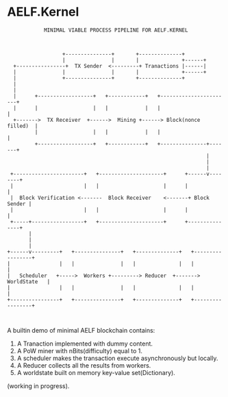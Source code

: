 # AELF.Kernel

```
            MINIMAL VIABLE PROCESS PIPELINE FOR AELF.KERNEL



                  +---------------+       +--------------+
                  |               |       |              +------+
  +----------------+  TX Sender  <---------+ Tranactions |------|
  |               |               |       |              +------+
  |               +---------------+       +--------------+
  |
  |
  |      +------------------+   +------------+   +-----------------------+
  |      |                  |   |            |   |                       |
  +------->  TX Receiver  +------>  Mining +------> Block(nonce filled)  |
         |                  |   |            |   |                       |
         +------------------+   +------------+   +---------------+-------+
                                                                 |
                                                                 |
                                                                 |
 +-----------------------+   +---------------------+      +------v--------+
 |                       |   |                     |      |               |
 |  Block Verification <-------  Block Receiver    <-------+ Block Sender |
 |                       |   |                     |      |               |
 +-----+-----------------+   +---------------------+      +---------------+
       |
       |
       |
+------v---------+   +---------------+   +--------------+   +-----------------+
|                |   |               |   |              |   |                 |
|   Scheduler   +----->  Workers +---------> Reducer  +------->  WorldState   |
|                |   |               |   |              |   |                 |
+----------------+   +---------------+   +--------------+   +-----------------+



```

A builtin demo of minimal AELF blockchain contains:

1. A Tranaction implemented with dummy content.
2. A PoW miner with nBits(difficulty) equal to 1.
3. A scheduler makes the transaction execute asynchronously but locally.
4. A Reducer collects all the results from workers.
5. A worldstate built on memory key-value set(Dictionary).

(working in progress).
